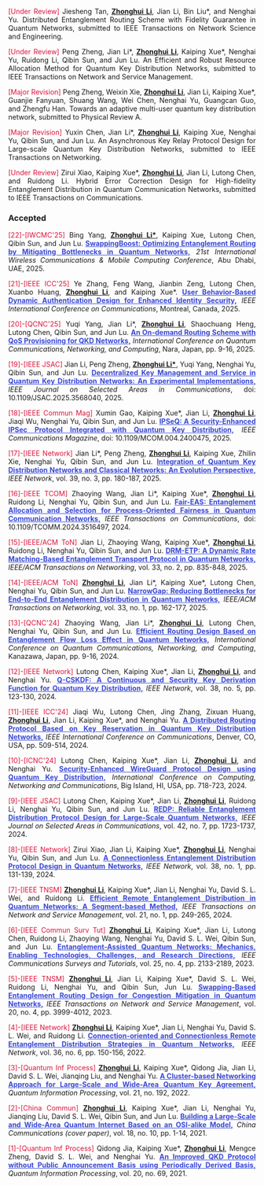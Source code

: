 <p style="text-align:justify"><span style="color: crimson;">[Under Review]</span> Jiesheng Tan, <b><u>Zhonghui Li</u></b>, Jian Li, Bin Liu*, and Nenghai Yu. Distributed Entanglement Routing Scheme with Fidelity Guarantee in Quantum Networks, submitted to IEEE Transactions on Network Science and Engineering.</p>

<p style="text-align:justify"><span style="color: crimson;">[Under Review]</span> Peng Zheng, Jian Li*, <b><u>Zhonghui Li</u></b>, Kaiping Xue*, Nenghai Yu, Ruidong Li, Qibin Sun, and Jun Lu. An Efficient and Robust Resource Allocation
Method for Quantum Key Distribution Networks, submitted to IEEE Transactions on Network and Service Management.</p>

<p style="text-align:justify"><span style="color: crimson;">[Major Revision]</span> Peng Zheng, Weixin Xie, <b><u>Zhonghui Li</u></b>, Jian Li, Kaiping Xue*, Guanjie Fanyuan, Shuang Wang, Wei Chen, Nenghai Yu, Guangcan Guo, and Zhengfu Han. Towards an adaptive multi-user quantum key distribution network, submitted to Physical Review A.</p>

<p style="text-align:justify"><span style="color: crimson;">[Major Revision]</span> Yuxin Chen, Jian Li*, <b><u>Zhonghui Li</u></b>, Kaiping Xue, Nenghai Yu, Qibin Sun, and Jun Lu. An Asynchronous Key Relay Protocol Design for Large-scale Quantum Key Distribution Networks, submitted to IEEE Transactions on Networking.</p>

<p style="text-align:justify"><span style="color: crimson;">[Under Review]</span> Zirui Xiao, Kaiping Xue*, <b><u>Zhonghui Li</u></b>, Jian Li, Lutong Chen, and Ruidong Li. Hybrid Error Correction Design for High-fidelity Entanglement Distribution in Quantum Communication Networks, submitted to IEEE Transactions on Communications.</p>

                              
### Accepted

<p style="text-align:justify"><span style="color: crimson;">[22]-[IWCMC'25]</span> Bing Yang, <b><u>Zhonghui Li*</u></b>, Kaiping Xue, Lutong Chen, Qibin Sun, and Jun Lu. <a href="" style="color: #3948D2; font-weight: bold;">SwappingBoost: Optimizing Entanglement Routing by Mitigating Bottlenecks in Quantum Networks,</a> <span style="font-style: italic;"> 21st International Wireless Communications & Mobile Computing Conference</span>, Abu Dhabi, UAE, 2025.</p>

<p style="text-align:justify"><span style="color: crimson;">[21]-[IEEE ICC'25]</span> Ye Zhang, Feng Wang, Jianbin Zeng, Lutong Chen, Xuanbo Huang, <b><u>Zhonghui Li</u></b>, and Kaiping Xue*. <a href="" style="color: #3948D2; font-weight: bold;">User Behavior-Based Dynamic Authentication Design for Enhanced Identity Security,</a> <span style="font-style: italic;"> IEEE International Conference on Communications</span>, Montreal, Canada, 2025.</p>

<p style="text-align:justify"><span style="color: crimson;">[20]-[QCNC'25]</span> Yuqi Yang, Jian Li*, <b><u>Zhonghui Li</u></b>, Shaochuang Heng, Lutong Chen, Qibin Sun, and Jun Lu. <a href="#" style="color: #3948D2; font-weight: bold;">An On-demand Routing Scheme with QoS Provisioning for QKD Networks,</a> <span style="font-style: italic;"> International Conference on Quantum Communications, Networking, and Computing</span>, Nara, Japan, pp. 9-16, 2025.</p>

<p style="text-align:justify"><span style="color: crimson;">[19]-[IEEE JSAC]</span> Jian Li, Peng Zheng, <b><u>Zhonghui Li*</u></b>, Yuqi Yang, Nenghai Yu, Qibin Sun, and Jun Lu. <a href="https://ieeexplore.ieee.org/document/11003481" style="color: #3948D2; font-weight: bold;">Decentralized Key Management and Service in Quantum Key Distribution Networks: An Experimental Implementations,</a> <span style="font-style: italic;"> IEEE Journal on Selected Areas in Communications</span>, doi: 10.1109/JSAC.2025.3568040, 2025.</p>

<p style="text-align:justify"><span style="color: crimson;">[18]-[IEEE Commun Mag]</span> Xumin Gao, Kaiping Xue*, Jian Li, <b><u>Zhonghui Li</u></b>, Jiaqi Wu, Nenghai Yu, Qibin Sun, and Jun Lu. <a href="https://ieeexplore.ieee.org/abstract/document/10924694" style="color: #3948D2; font-weight: bold;">IPSeQ: A Security-Enhanced IPSec Protocol Integrated with Quantum Key Distribution,</a> <span style="font-style: italic;"> IEEE Communications Magazine</span>, doi: 10.1109/MCOM.004.2400475, 2025.</p>

<p style="text-align:justify"><span style="color: crimson;">[17]-[IEEE Network]</span> Jian Li*, Peng Zheng, <b><u>Zhonghui Li</u></b>, Kaiping Xue, Zhilin Xie, Nenghai Yu, Qibin Sun, and Jun Lu. <a href="https://ieeexplore.ieee.org/abstract/document/10886940" style="color: #3948D2; font-weight: bold;">Integration of Quantum Key Distribution Networks and Classical Networks: An Evolution Perspective,</a> <span style="font-style: italic;"> IEEE Network</span>, vol. 39, no. 3, pp. 180-187, 2025. 

<p style="text-align:justify"><span style="color: crimson;">[16]-[IEEE TCOM]</span> Zhaoying Wang, Jian Li*, Kaiping Xue*, <b><u>Zhonghui Li</u></b>, Ruidong Li, Nenghai Yu, Qibin Sun, and Jun Lu. <a href="https://ieeexplore.ieee.org/abstract/document/10794776" style="color: #3948D2; font-weight: bold;">Fair-EAS: Entanglement Allocation and Selection for Process-Oriented Fairness in Quantum Communication Networks,</a> <span style="font-style: italic;">IEEE Transactions on Communications</span>, doi: 10.1109/TCOMM.2024.3516497, 2024.</p>

<p style="text-align:justify"><span style="color: crimson;">[15]-[IEEE/ACM ToN]</span> Jian Li, Zhaoying Wang, Kaiping Xue*, <b><u>Zhonghui Li</u></b>, Ruidong Li, Nenghai Yu, Qibin Sun, and Jun Lu. <a href="https://ieeexplore.ieee.org/abstract/document/10778612" style="color: #3948D2; font-weight: bold;">DRM-ETP: A Dynamic Rate Matching-Based Entanglement Transport Protocol in Quantum Networks,</a> <span style="font-style: italic;">IEEE/ACM Transactions on Networking</span>, vol. 33, no. 2, pp. 835-848, 2025.</p>

<p style="text-align:justify"><span style="color: crimson;">[14]-[IEEE/ACM ToN]</span> <b><u>Zhonghui Li</u></b>, Jian Li*, Kaiping Xue*, Lutong Chen, Nenghai Yu, Qibin Sun, and Jun Lu. <a href="https://ieeexplore.ieee.org/abstract/document/10720195" style="color: #3948D2; font-weight: bold;">NarrowGap: Reducing Bottlenecks for End-to-End Entanglement Distribution in Quantum Networks,</a> <span style="font-style: italic;">IEEE/ACM Transactions on Networking</span>,  vol. 33, no. 1, pp. 162-177, 2025.</p>

<p style="text-align:justify"><span style="color: crimson;">[13]-[QCNC'24]</span> Zhaoying Wang, Jian Li*, <b><u>Zhonghui Li</u></b>, Lutong Chen, Nenghai Yu, Qibin Sun, and Jun Lu. <a href="https://ieeexplore.ieee.org/abstract/document/10628434" style="color: #3948D2; font-weight: bold;">Efficient Routing Design Based on Entanglement Flow Loss Effect in Quantum Networks,</a> <span style="font-style: italic;">International Conference on Quantum Communications, Networking, and Computing</span>, Kanazawa, Japan, pp. 9-16, 2024.</p>

<p style="text-align:justify"><span style="color: crimson;">[12]-[IEEE Network]</span> Lutong Chen, Kaiping Xue*, Jian Li, <b><u>Zhonghui Li</u></b>, and Nenghai Yu. <a href="https://ieeexplore.ieee.org/abstract/document/10517672" style="color: #3948D2; font-weight: bold;">Q-CSKDF: A Continuous and Security Key Derivation Function for Quantum Key Distribution,</a> <span style="font-style: italic;">IEEE Network</span>, vol. 38, no. 5, pp. 123-130, 2024.</p>

<p style="text-align:justify"><span style="color: crimson;">[11]-[IEEE ICC'24]</span> Jiaqi Wu, Lutong Chen, Jing Zhang, Zixuan Huang, <b><u>Zhonghui Li</u></b>, Jian Li, Kaiping Xue*, and Nenghai Yu. <a href="https://ieeexplore.ieee.org/abstract/document/10622992" style="color: #3948D2; font-weight: bold;">A Distributed Routing Protocol Based on Key Reservation in Quantum Key Distribution Networks,</a> <span style="font-style: italic;">IEEE International Conference on Communications</span>, Denver, CO, USA, pp. 509-514, 2024.</p>

<p style="text-align:justify"><span style="color: crimson;">[10]-[ICNC'24]</span> Lutong Chen, Kaiping Xue*, Jian Li, <b><u>Zhonghui Li</u></b>, and Nenghai Yu. <a href="https://ieeexplore.ieee.org/abstract/document/10556292" style="color: #3948D2; font-weight: bold;">Security-Enhanced WireGuard Protocol Design using Quantum Key Distribution,</a> <span style="font-style: italic;">International Conference on Computing, Networking and Communications</span>, Big Island, HI, USA, pp. 718-723, 2024.</p>

<p style="text-align:justify"><span style="color: crimson;">[9]-[IEEE JSAC]</span> Lutong Chen, Kaiping Xue*, Jian Li, <b><u>Zhonghui Li</u></b>, Ruidong Li, Nenghai Yu, Qibin Sun, and Jun Lu. <a href="https://ieeexplore.ieee.org/abstract/document/10477626" style="color: #3948D2; font-weight: bold;">REDP: Reliable Entanglement Distribution Protocol Design for Large-Scale Quantum Networks,</a> <span style="font-style: italic;">IEEE Journal on Selected Areas in Communications</span>, vol. 42, no. 7, pp. 1723-1737, 2024.</p>

<p style="text-align:justify"><span style="color: crimson;">[8]-[IEEE Network]</span> Zirui Xiao, Jian Li, Kaiping Xue*, <b><u>Zhonghui Li</u></b>, Nenghai Yu, Qibin Sun, and Jun Lu. <a href="https://ieeexplore.ieee.org/abstract/document/10274626" style="color: #3948D2; font-weight: bold;">A Connectionless Entanglement Distribution Protocol Design in Quantum Networks,</a> <span style="font-style: italic;">IEEE Network</span>, vol. 38, no. 1, pp. 131-139, 2024.</p>

<p style="text-align:justify"><span style="color: crimson;">[7]-[IEEE TNSM]</span> <b><u>Zhonghui Li</u></b>, Kaiping Xue*, Jian Li, Nenghai Yu, David S. L. Wei, and Ruidong Li. <a href="https://ieeexplore.ieee.org/abstract/document/10185987" style="color: #3948D2; font-weight: bold;">Efficient Remote Entanglement Distribution in Quantum Networks: A Segment-based Method,</a> <span style="font-style: italic;">IEEE Transactions on Network and Service Management</span>, vol. 21, no. 1, pp. 249-265, 2024.</p>

<p style="text-align:justify"><span style="color: crimson;">[6]-[IEEE Commun Surv Tut]</span> <b><u>Zhonghui Li</u></b>, Kaiping Xue*, Jian Li, Lutong Chen, Ruidong Li, Zhaoying Wang, Nenghai Yu, David S. L. Wei, Qibin Sun, and Jun Lu. <a href="https://ieeexplore.ieee.org/abstract/document/10177948" style="color: #3948D2; font-weight: bold;">Entanglement-Assisted Quantum Networks: Mechanics, Enabling Technologies, Challenges, and Research Directions,</a> <span style="font-style: italic;">IEEE Communications Surveys and Tutorials</span>, vol. 25, no. 4, pp. 2133-2189, 2023.</p>

<p style="text-align:justify"><span style="color: crimson;">[5]-[IEEE TNSM]</span> <b><u>Zhonghui Li</u></b>, Jian Li, Kaiping Xue*, David S. L. Wei, Ruidong Li, Nenghai Yu, and Qibin Sun, Jun Lu. <a href="https://ieeexplore.ieee.org/abstract/document/10123997" style="color: #3948D2; font-weight: bold;">Swapping-Based Entanglement Routing Design for Congestion Mitigation in Quantum Networks,</a> <span style="font-style: italic;">IEEE Transactions on Network and Service Management</span>, vol. 20, no. 4, pp. 3999-4012, 2023.</p>

<p style="text-align:justify"><span style="color: crimson;">[4]-[IEEE Network]</span> <b><u>Zhonghui Li</u></b>, Kaiping Xue*, Jian Li, Nenghai Yu, David S. L. Wei, and Ruidong Li. <a href="https://ieeexplore.ieee.org/abstract/document/9839638" style="color: #3948D2; font-weight: bold;">Connection-oriented and Connectionless Remote Entanglement Distribution Strategies in Quantum Networks,</a> <span style="font-style: italic;">IEEE Network</span>, vol. 36, no. 6, pp. 150-156, 2022.</p>

<p style="text-align:justify"><span style="color: crimson;">[3]-[Quantum Inf Process]</span> <b><u>Zhonghui Li</u></b>, Kaiping Xue*, Qidong Jia, Jian Li, David S. L. Wei, Jianqing Liu, and Nenghai Yu. <a href="https://link.springer.com/article/10.1007/s11128-022-03528-3" style="color: #3948D2; font-weight: bold;">A Cluster-based Networking Approach for Large-Scale and Wide-Area Quantum Key Agreement,</a> <span style="font-style: italic;">Quantum Information Processing</span>, vol. 21, no. 192, 2022.</p>

<p style="text-align:justify"><span style="color: crimson;">[2]-[China Commun]</span> <b><u>Zhonghui Li</u></b>, Kaiping Xue*, Jian Li, Nenghai Yu, Jianqing Liu, David S. L. Wei, Qibin Sun, and Jun Lu. <a href="https://ieeexplore.ieee.org/abstract/document/9597613" style="color: #3948D2; font-weight: bold;">Building a Large-Scale and Wide-Area Quantum Internet Based on an OSI-alike Model,</a> <span style="font-style: italic;">China Communications (cover paper)</span>, vol. 18, no. 10, pp. 1-14, 2021.</p>

<p style="text-align:justify"><span style="color: crimson;">[1]-[Quantum Inf Process]</span> Qidong Jia, Kaiping Xue*, <b><u>Zhonghui Li</u></b>, Mengce Zheng, David S. L. Wei, and Nenghai Yu. <a href="https://link.springer.com/article/10.1007/s11128-021-03000-8" style="color: #3948D2; font-weight: bold;">An Improved QKD Protocol without Public Announcement Basis using Periodically Derived Basis,</a> <span style="font-style: italic;">Quantum Information Processing</span>, vol. 20, no. 69, 2021.</p>
